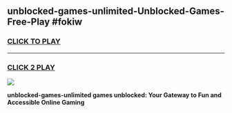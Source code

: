 
## unblocked-games-unlimited-Unblocked-Games-Free-Play #fokiw
<h3>
<a href="https://us.freeplayer.one?title=unblocked-games-unlimited&ref=9M">CLICK TO PLAY</a></h3>
<hr>

<h3>
<a href="https://us.freeplayer.one?title=unblocked-games-unlimited&ref=9M">CLICK 2 PLAY</a>
  
</h3>

<a href="https://us.freeplayer.one?title=unblocked-games-unlimited&ref=9M"><img src="https://clearcache.store/games.png"></a>


**unblocked-games-unlimited games unblocked: Your Gateway to Fun and Accessible Online Gaming**
